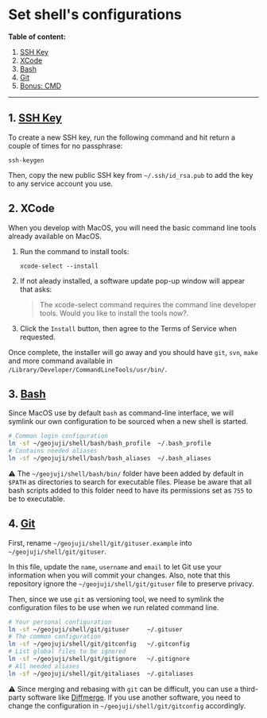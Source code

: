# Set shell's configurations

**Table of content:**

1. [SSH Key](#1-ssh-key)
1. [XCode](#2-xcode)
1. [Bash](#3-bash)
1. [Git](#4-git)
1. [Bonus: CMD](#5-bonus-cmd)

---

## 1. [SSH Key](https://help.github.com/articles/connecting-to-github-with-ssh/)

To create a new SSH key, run the following command and hit return a couple of times for no passphrase:

```
ssh-keygen
```

Then, copy the new public SSH key from `~/.ssh/id_rsa.pub` to add the key to any service account you use.

## 2. XCode

When you develop with MacOS, you will need the basic command line tools already available on MacOS.

1. Run the command to install tools:

    ```
    xcode-select --install
    ```

1. If not aleady installed, a software update pop-up window will appear that asks:

    > The xcode-select command requires the command line developer tools. Would you like to install the tools now?.

1. Click the `Install` button, then agree to the Terms of Service when requested.

Once complete, the installer will go away and you should have `git`, `svn`, `make` and more command available in `/Library/Developer/CommandLineTools/usr/bin/`.

## 3. [Bash](https://www.gnu.org/software/bash/)

Since MacOS use by default `bash` as command-line interface, we will symlink our own configuration to be sourced when a new shell is started.

```bash
# Common login configuration
ln -sf ~/geojuji/shell/bash/bash_profile  ~/.bash_profile
# Contains needed aliases
ln -sf ~/geojuji/shell/bash/bash_aliases  ~/.bash_aliases
```

:warning: The `~/geojuji/shell/bash/bin/` folder have been added by default in `$PATH` as directories to search for executable files. Please be aware that all bash scripts added to this folder need to have its permissions set as `755` to be to executable.

## 4. [Git](https://git-scm.com/)

First, rename `~/geojuji/shell/git/gituser.example` into `~/geojuji/shell/git/gituser`.

In this file, update the `name`, `username` and `email` to let Git use your information when you will commit your changes. Also, note that this repository ignore the `~/geojuji/shell/git/gituser` file to preserve privacy.

Then, since we use `git` as versioning tool, we need to symlink the configuration files to be use when we run related command line.

```bash
# Your personal configuration
ln -sf ~/geojuji/shell/git/gituser     ~/.gituser
# The common configuration
ln -sf ~/geojuji/shell/git/gitconfig   ~/.gitconfig
# List global files to be ignored
ln -sf ~/geojuji/shell/git/gitignore   ~/.gitignore
# All needed aliases
ln -sf ~/geojuji/shell/git/gitaliases  ~/.gitaliases
```

:warning: Since merging and rebasing with `git` can be difficult, you can use a third-party software like [Diffmerge](https://sourcegear.com/diffmerge/). If you use another software, you need to change the configuration in `~/geojuji/shell/git/gitconfig` accordingly.
